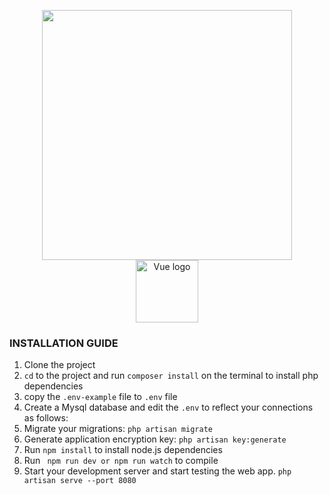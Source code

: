 <p align="center"><a href="https://laravel.com" target="_blank"><img src="https://raw.githubusercontent.com/laravel/art/master/logo-lockup/5%20SVG/2%20CMYK/1%20Full%20Color/laravel-logolockup-cmyk-red.svg" width="400"></a> <br><a href="https://vuejs.org" target="_blank" rel="noopener noreferrer"><img width="100" src="https://vuejs.org/images/logo.png" alt="Vue logo"></a></p>

### INSTALLATION GUIDE
1. Clone the project
1. ``cd`` to the project and run ``composer install`` on the terminal to install php dependencies
1. copy the `.env-example` file to `.env` file 
1. Create a Mysql database and edit the ``.env`` to reflect your connections as follows:
1. Migrate your migrations: `php artisan migrate`
1. Generate application encryption key: `php artisan key:generate`
1. Run `npm install` to install node.js dependencies
1. Run ` npm run dev or npm run watch` to compile
1. Start your development server and start testing the web app. `php artisan serve --port 8080`
